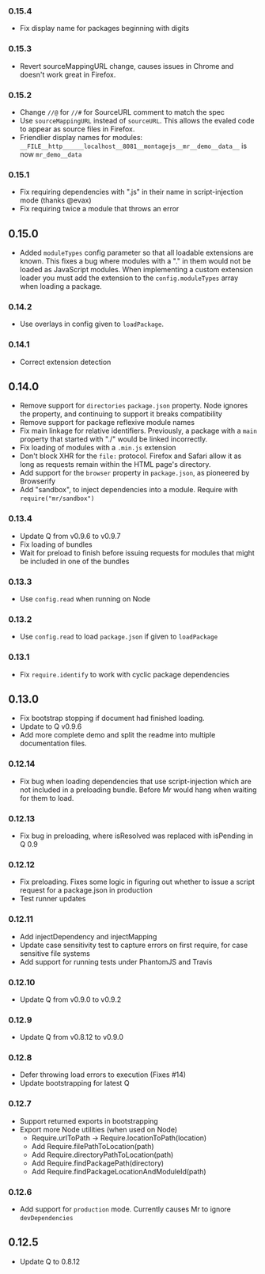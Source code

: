 ### 0.15.4

 - Fix display name for packages beginning with digits

### 0.15.3

 - Revert sourceMappingURL change, causes issues in Chrome and doesn't work great in Firefox.

### 0.15.2

 - Change `//@` for `//#` for SourceURL comment to match the spec
 - Use `sourceMappingURL` instead of `sourceURL`. This allows the evaled code
   to appear as source files in Firefox.
 - Friendlier display names for modules:
   `__FILE__http______localhost__8081__montagejs__mr__demo__data__` is now
   `mr_demo__data`

### 0.15.1

 - Fix requiring dependencies with ".js" in their name in script-injection mode
   (thanks @evax)
 - Fix requiring twice a module that throws an error

## 0.15.0

 - Added `moduleTypes` config parameter so that all loadable extensions are
   known. This fixes a bug where modules with a "." in them would not be loaded
   as JavaScript modules. When implementing a custom extension loader you must
   add the extension to the `config.moduleTypes` array when loading a package.

### 0.14.2

 - Use overlays in config given to `loadPackage`.

### 0.14.1

 - Correct extension detection

## 0.14.0

 - Remove support for `directories` `package.json` property. Node ignores the
   property, and continuing to support it breaks compatibility
 - Remove support for package reflexive module names
 - Fix main linkage for relative identifiers. Previously, a package with a
   `main` property that started with "./" would be linked incorrectly.
 - Fix loading of modules with a `.min.js` extension
 - Don't block XHR for the `file:` protocol. Firefox and Safari allow it as
   long as requests remain within the HTML page's directory.
 - Add support for the `browser` property in `package.json`, as pioneered by
   Browserify
 - Add "sandbox", to inject dependencies into a module. Require with
   `require("mr/sandbox")`

### 0.13.4

 - Update Q from v0.9.6 to v0.9.7
 - Fix loading of bundles
 - Wait for preload to finish before issuing requests for modules that might
   be included in one of the bundles

### 0.13.3

 - Use `config.read` when running on Node

### 0.13.2

 - Use `config.read` to load `package.json` if given to `loadPackage`

### 0.13.1

 - Fix `require.identify` to work with cyclic package dependencies

## 0.13.0

 - Fix bootstrap stopping if document had finished loading.
 - Update to Q v0.9.6
 - Add more complete demo and split the readme into multiple documentation
   files.

### 0.12.14

 - Fix bug when loading dependencies that use script-injection which are not
   included in a preloading bundle. Before Mr would hang when waiting for them
   to load.

### 0.12.13

 - Fix bug in preloading, where isResolved was replaced with isPending in Q 0.9

### 0.12.12

 - Fix preloading. Fixes some logic in figuring out whether to issue a script
   request for a package.json in production
 - Test runner updates

### 0.12.11

 - Add injectDependency and injectMapping
 - Update case sensitivity test to capture errors on first require, for case
   sensitive file systems
 - Add support for running tests under PhantomJS and Travis

### 0.12.10

 - Update Q from v0.9.0 to v0.9.2

### 0.12.9

 - Update Q from v0.8.12 to v0.9.0

### 0.12.8

 - Defer throwing load errors to execution (Fixes #14)
 - Update bootstrapping for latest Q

### 0.12.7

 - Support returned exports in bootstrapping
 - Export more Node utilities (when used on Node)
    - Require.urlToPath -> Require.locationToPath(location)
    - Add Require.filePathToLocation(path)
    - Add Require.directoryPathToLocation(path)
    - Add Require.findPackagePath(directory)
    - Add Require.findPackageLocationAndModuleId(path)

### 0.12.6

 - Add support for `production` mode. Currently causes Mr to ignore
   `devDependencies`

## 0.12.5

 - Update Q to 0.8.12
